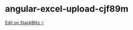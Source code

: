 # angular-excel-upload-cjf89m

[Edit on StackBlitz ⚡️](https://stackblitz.com/edit/angular-excel-upload-cjf89m)